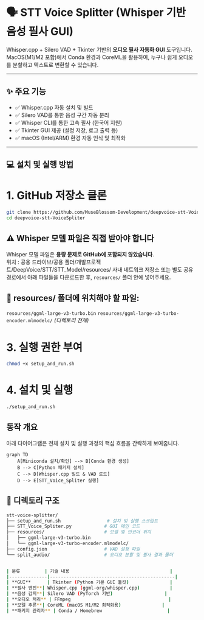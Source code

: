 # 🗣️ STT Voice Splitter (Whisper 기반 음성 필사 GUI)

Whisper.cpp + Silero VAD + Tkinter 기반의 **오디오 필사 자동화 GUI** 도구입니다.  
MacOS(M1/M2 포함)에서 Conda 환경과 CoreML을 활용하여, 누구나 쉽게 오디오를 분할하고 텍스트로 변환할 수 있습니다.

---

## ✨ 주요 기능

- ✅ Whisper.cpp 자동 설치 및 빌드
- ✅ Silero VAD를 통한 음성 구간 자동 분리
- ✅ Whisper CLI를 통한 고속 필사 (한국어 지원)
- ✅ Tkinter GUI 제공 (설정 저장, 로그 출력 등)
- ✅ macOS (Intel/ARM) 환경 자동 인식 및 최적화

---

## 💻 설치 및 실행 방법

# 1. GitHub 저장소 클론

```bash
git clone https://github.com/MuseBlossom-Development/deepvoice-stt-VoiceSpliter.git
cd deepvoice-stt-VoiceSpliter
```


## ⚠️ Whisper 모델 파일은 직접 받아야 합니다

Whisper 모델 파일은 **용량 문제로 GitHub에 포함되지 않았습니다**.  
위치 : 공용 드라이브/공용 폴더/개발프로젝트/DeepVoice/STT/STT_Model/resources/
사내 네트워크 저장소 또는 별도 공유 경로에서 아래 파일들을 다운로드한 후, `resources/` 폴더 안에 넣어주세요.

## 📁 resources/ 폴더에 위치해야 할 파일:
 `resources/ggml-large-v3-turbo.bin`
 `resources/ggml-large-v3-turbo-encoder.mlmodelc/` *(디렉토리 전체)*

# 3. 실행 권한 부여

```bash
chmod +x setup_and_run.sh
```


# 4. 설치 및 실행

```bash
./setup_and_run.sh
```

## 동작 개요

아래 다이어그램은 전체 설치 및 실행 과정의 핵심 흐름을 간략하게 보여줍니다.

```mermaid
graph TD
    A[Miniconda 설치/확인] --> B[Conda 환경 생성]
    B --> C[Python 패키지 설치]
    C --> D[Whisper.cpp 빌드 & VAD 로드]
    D --> E[STT_Voice_Spliter 실행]
```

## 📁 디렉토리 구조

```bash
stt-voice-splitter/
├── setup_and_run.sh                 # 설치 및 실행 스크립트
├── STT_Voice_Spliter.py            # GUI 메인 코드
├── resources/                      # 모델 및 인코더 위치
│   ├── ggml-large-v3-turbo.bin
│   └── ggml-large-v3-turbo-encoder.mlmodelc/
├── config.json                     # VAD 설정 파일
└── split_audio/                    # 오디오 분할 및 필사 결과 폴더


| 분류         | 기술 내용                                     |
|--------------|----------------------------------------------|
| **GUI**      | Tkinter (Python 기본 GUI 툴킷)               |
| **필사 엔진**| Whisper.cpp (ggml-org/whisper.cpp)           |
| **음성 감지**| Silero VAD (PyTorch 기반)                   |
| **오디오 처리** | FFmpeg                                    |
| **모델 추론**| CoreML (macOS M1/M2 최적화용)               |
| **패키지 관리자** | Conda / Homebrew                        |
```